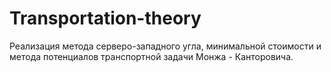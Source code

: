 # Transportation-theory
Реализация метода серверо-западного угла, минимальной стоимости и метода потенциалов транспортной задачи Монжа - Канторовича.
